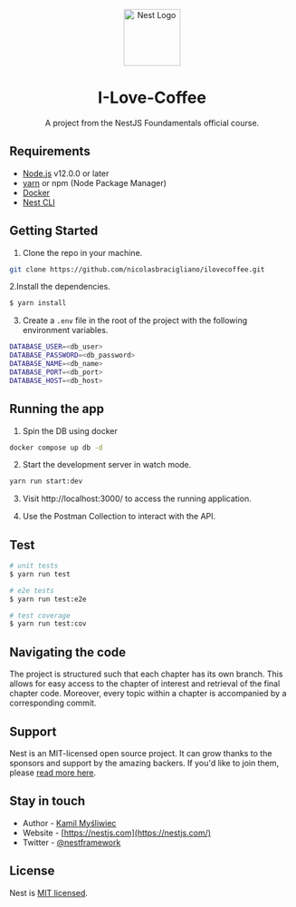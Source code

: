 <p align="center">
  <a href="http://nestjs.com/" target="blank"><img src="https://nestjs.com/img/logo-small.svg" width="100" alt="Nest Logo" /></a>
</p>

[circleci-image]: https://img.shields.io/circleci/build/github/nestjs/nest/master?token=abc123def456
[circleci-url]: https://circleci.com/gh/nestjs/nest

  <h1 align="center">I-Love-Coffee</h1>
  <p align="center">A project from the NestJS Foundamentals official course.</p>

## Requirements

* [Node.js](https://nodejs.org/en) v12.0.0 or later
* [yarn](https://yarnpkg.com/getting-started/install) or npm (Node Package Manager)
* [Docker](https://www.docker.com/get-started)
* [Nest CLI](https://docs.nestjs.com/cli/overview)

## Getting Started

1. Clone the repo in your machine.
```bash
git clone https://github.com/nicolasbracigliano/ilovecoffee.git
```

2.Install the dependencies.
```bash
$ yarn install
```

3. Create a `.env` file in the root of the project with the following environment variables.
```bash
DATABASE_USER=<db_user>
DATABASE_PASSWORD=<db_password>
DATABASE_NAME=<db_name>
DATABASE_PORT=<db_port>
DATABASE_HOST=<db_host>
```

## Running the app

1. Spin the DB using docker

```bash
docker compose up db -d
```

2. Start the development server in watch mode.
```bash
yarn run start:dev
```

3. Visit http://localhost:3000/ to access the running application.

4. Use the Postman Collection to interact with the API.

## Test

```bash
# unit tests
$ yarn run test

# e2e tests
$ yarn run test:e2e

# test coverage
$ yarn run test:cov
```

## Navigating the code

The project is structured such that each chapter has its own branch. This allows for easy access to the chapter of interest and retrieval of the final chapter code. Moreover, every topic within a chapter is accompanied by a corresponding commit.

## Support

Nest is an MIT-licensed open source project. It can grow thanks to the sponsors and support by the amazing backers. If you'd like to join them, please [read more here](https://docs.nestjs.com/support).

## Stay in touch

- Author - [Kamil Myśliwiec](https://kamilmysliwiec.com)
- Website - [https://nestjs.com](https://nestjs.com/)
- Twitter - [@nestframework](https://twitter.com/nestframework)

## License

Nest is [MIT licensed](LICENSE).
